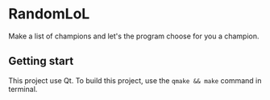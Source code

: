 # RandomLoL

Make a list of champions and let's the program choose for you a champion.

## Getting start
This project use Qt. To build this project, use the `qmake && make` command in terminal.
